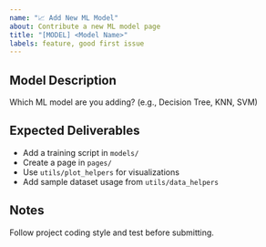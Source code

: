 ```yaml
---
name: "📈 Add New ML Model"
about: Contribute a new ML model page
title: "[MODEL] <Model Name>"
labels: feature, good first issue
---
```


## Model Description
Which ML model are you adding? (e.g., Decision Tree, KNN, SVM)

## Expected Deliverables
- Add a training script in `models/`
- Create a page in `pages/`
- Use `utils/plot_helpers` for visualizations
- Add sample dataset usage from `utils/data_helpers`

## Notes
Follow project coding style and test before submitting.
